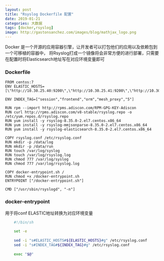 ```yaml
---
layout: post
title: "Rsyslog Dockerfile 配置"
date: 2019-01-21
categories: 大数据
tags: [docker,rsyslog]
image: http://gastonsanchez.com/images/blog/mathjax_logo.png
---
```


Docker 是一个开源的应用容器引擎，让开发者可以打包他们的应用以及依赖包到一个可移植的容器中，
将Rsyslog打成一个镜像将会非常方便的进行部署，只需要在配置时将Elasticsearch地址写在对应环境变量即可
<!-- more -->

### Dockerfile  

```shell
FROM centos:7
ENV ELASTIC_HOSTS=[\"http://10.30.25.40:9200\",\"http://10.30.25.41:9200\",\"http://10.30.25.42:9200\"]

ENV INDEX_TAG=["session","frontend","orm","mesh_proxy","5"]

RUN rpm --import http://rpms.adiscon.com/RPM-GPG-KEY-Adiscon
RUN curl http://rpms.adiscon.com/v8-stable/rsyslog.repo -o /etc/yum.repos.d/rsyslog.repo
RUN yum install -y rsyslog-8.35.0-2.el7.centos.x86_64
RUN yum install -y rsyslog-mmjsonparse-8.35.0-2.el7.centos.x86_64
RUN yum install -y rsyslog-elasticsearch-8.35.0-2.el7.centos.x86_64

COPY rsyslog.conf /etc/rsyslog.conf
RUN mkdir -p /data/log
RUN mkdir -p /data/run
RUN touch /var/log/syslog
RUN touch /var/log/rsyslog.log
RUN chmod 777 /var/log/syslog
RUN chmod 777 /var/log/rsyslog.log

COPY docker-entrypoint.sh /
RUN chmod +x /docker-entrypoint.sh
ENTRYPOINT ["/docker-entrypoint.sh"]

CMD ["/usr/sbin/rsyslogd", "-n"]

```

### docker-entrypoint 
用于将conf ELASTIC地址转换为对应环境变量
```bash 
    #!/bin/sh
    
    set -e
    
    sed -i "s#ELASTIC_HOSTS#${ELASTIC_HOSTS}#g" /etc/rsyslog.conf
    sed -i "s#INDEX_TAG#${INDEX_TAG}#g" /etc/rsyslog.conf
    
    exec "$@"

```